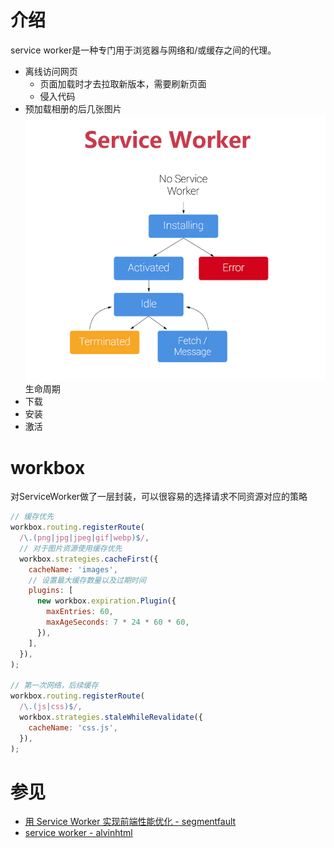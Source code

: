 # 介绍
service worker是一种专门用于浏览器与网络和/或缓存之间的代理。
- 离线访问网页
  - 页面加载时才去拉取新版本，需要刷新页面
  - 侵入代码
- 预加载相册的后几张图片
![](../../images/frontend/service_worker.webp)
生命周期
- 下载
- 安装
- 激活

# workbox
对ServiceWorker做了一层封装，可以很容易的选择请求不同资源对应的策略
```javascript
// 缓存优先
workbox.routing.registerRoute(
  /\.(png|jpg|jpeg|gif|webp)$/,
  // 对于图片资源使用缓存优先
  workbox.strategies.cacheFirst({
    cacheName: 'images',
    // 设置最大缓存数量以及过期时间
    plugins: [
      new workbox.expiration.Plugin({
        maxEntries: 60,
        maxAgeSeconds: 7 * 24 * 60 * 60,
      }),
    ],
  }),
);

// 第一次网络，后续缓存
workbox.routing.registerRoute(
  /\.(js|css)$/,
  workbox.strategies.staleWhileRevalidate({
    cacheName: 'css.js',
  }),
);
```

# 参见
- [用 Service Worker 实现前端性能优化 - segmentfault](https://segmentfault.com/a/1190000015350831)
- [service worker - alvinhtml](http://note.alvinhtml.com/web/service-worker.html)